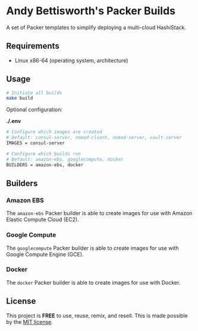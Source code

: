 # Andy Bettisworth's Packer Builds

A set of Packer templates to simplify deploying a
multi-cloud HashiStack.

## Requirements

- Linux x86-64 (operating system, architecture)

## Usage

```bash
# Initiate all builds
make build
```

Optional configuration:

**./.env**

```bash
# Configure which images are created
# Default: consul-server, nomad-client, nomad-server, vault-server
IMAGES = consul-server

# Configure which builds run
# Default: amazon-ebs, googlecompute, docker
BUILDERS = amazon-ebs, docker
```

## Builders

### Amazon EBS

The `amazon-ebs` Packer builder is able to create images for
use with Amazon Elastic Compute Cloud (EC2).

### Google Compute

The `googlecompute` Packer builder is able to create images for
use with Google Compute Engine (GCE).

### Docker

The `docker` Packer builder is able to create images for
use with Docker.

## License

This project is __FREE__ to use, reuse, remix, and resell.
This is made possible by the [MIT license](/LICENSE).

